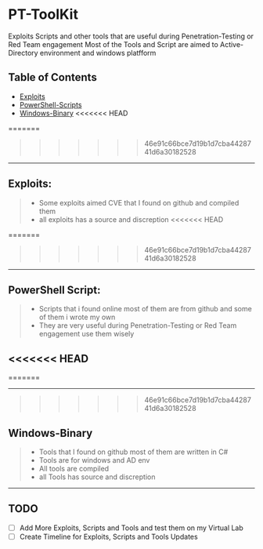 # PT-ToolKit
Exploits Scripts and other tools that are useful during Penetration-Testing or Red Team engagement
Most of the Tools and Script are aimed to Active-Directory environment and windows platfform 


## Table of Contents
- [Exploits](Exploits/#README.md)
- [PowerShell-Scripts](PowerShell-Scripts/#README.md)
- [Windows-Binary](Windows-Binary/#README.md)
<<<<<<< HEAD

=======
>>>>>>> 46e91c66bce7d19b1d7cba4428741d6a30182528
---

## Exploits: 
> - Some exploits aimed CVE that I found on github and compiled them <br>
> - all exploits has a source and discreption 
<<<<<<< HEAD

=======
>>>>>>> 46e91c66bce7d19b1d7cba4428741d6a30182528
---

## PowerShell Script:
> - Scripts that i found online most of them are from github and some of them i wrote my own <br>
> - They are very useful during  Penetration-Testing or Red Team engagement use them wisely

<<<<<<< HEAD
---

=======

---
>>>>>>> 46e91c66bce7d19b1d7cba4428741d6a30182528
## Windows-Binary
> - Tools that I found on github most of them are written in C#
> - Tools are for windows and AD env 
> - All tools are compiled
> - all Tools has source and discreption 

--------

## TODO
- [ ] Add More Exploits, Scripts and Tools and test them on my Virtual Lab
- [ ] Create Timeline for Exploits, Scripts and Tools Updates
